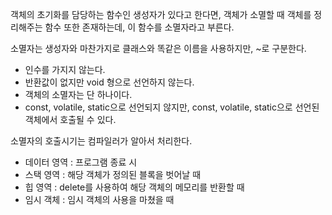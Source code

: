 객체의 초기화를 담당하는 함수인 생성자가 있다고 한다면, 객체가 소멸할 때 객체를 정리해주는 함수 또한 존재하는데, 이 함수를 소멸자라고 부른다. 

소멸자는 생성자와 마찬가지로 클래스와 똑같은 이름을 사용하지만, ~로 구분한다. 
- 인수를 가지지 않는다. 
- 반환값이 없지만 void 형으로 선언하지 않는다. 
- 객체의 소멸자는 단 하나이다. 
- const, volatile, static으로 선언되지 않지만, const, volatile, static으로 선언된 객체에서 호출될 수 있다. 

소멸자의 호출시기는 컴파일러가 알아서 처리한다. 
- 데이터 영역 : 프로그램 종료 시
- 스택 영역 : 해당 객체가 정의된 블록을 벗어날 때
- 힙 영역 : delete를 사용하여 해당 객체의 메모리를 반환할 때
- 임시 객체 : 임시 객체의 사용을 마쳤을 때